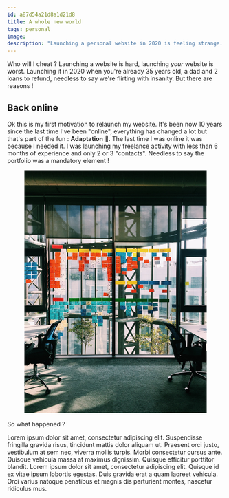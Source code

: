 ```yaml
---
id: a87d54a21d8a1d21d8
title: A whole new world
tags: personal
image: 
description: "Launching a personal website in 2020 is feeling strange. Even worst when it's been 10 years you're not existing anymore online. "
---
```


<p class="lead">Who will I cheat ? Launching a website is hard, launching <em>your</em> website is worst. Launching it in 2020 when you're already 35 years old, a dad and 2 loans to refund, needless to say we're flirting with insanity. But there are reasons ! </p>


## Back online

Ok this is my first motivation to relaunch my website. It's been now 10 years since the last time I've been "online", everything has changed a lot but that's part of the fun : __Adaptation__ 💪. 
The last time I was online it was because I needed it. I was launching my freelance activity with less than 6 months of experience and only 2 or 3 "contacts". Needless to say the portfolio was a mandatory element ! 

<figure class="extent">
    <img src="scrum-kanban-agile.jpg" />
</figure>

So what happened ? 

<p class="multi-column">
    Lorem ipsum dolor sit amet, consectetur adipiscing elit. Suspendisse fringilla gravida risus, tincidunt mattis dolor aliquam ut. Praesent orci justo, vestibulum at sem nec, viverra mollis turpis. Morbi consectetur cursus ante. Quisque vehicula massa at maximus dignissim. Quisque efficitur porttitor blandit. Lorem ipsum dolor sit amet, consectetur adipiscing elit. Quisque id ex vitae ipsum lobortis egestas. Duis gravida erat a quam laoreet vehicula. Orci varius natoque penatibus et magnis dis parturient montes, nascetur ridiculus mus.
</p>